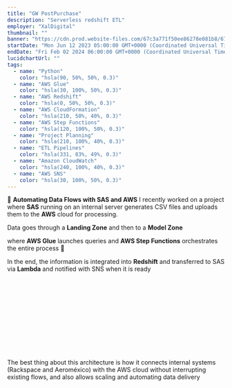 ```yaml
---
title: "GW PostPurchase"
description: "Serverless redshift ETL"
employer: "XalDigital"
thumbnail: ""
banner: "https://cdn.prod.website-files.com/67c3a771f50ee86278e081b8/67cbe41e022e968fe92ed459_67cbdfe83b32df846e2a44a4_photo-1732320935426-395f3c1d38be.jpeg"
startDate: "Mon Jun 12 2023 05:00:00 GMT+0000 (Coordinated Universal Time)"
endDate: "Fri Feb 02 2024 06:00:00 GMT+0000 (Coordinated Universal Time)"
lucidchartUrl: ""
tags:
  - name: "Python"
    color: "hsla(90, 50%, 50%, 0.3)"
  - name: "AWS Glue"
    color: "hsla(30, 100%, 50%, 0.3)"
  - name: "AWS Redshift"
    color: "hsla(0, 50%, 50%, 0.3)"
  - name: "AWS CloudFormation"
    color: "hsla(210, 50%, 40%, 0.3)"
  - name: "AWS Step Functions"
    color: "hsla(120, 100%, 50%, 0.3)"
  - name: "Project Planning"
    color: "hsla(210, 100%, 40%, 0.3)"
  - name: "ETL Pipelines"
    color: "hsla(331, 83%, 49%, 0.3)"
  - name: "Amazon CloudWatch"
    color: "hsla(240, 100%, 40%, 0.3)"
  - name: "AWS SNS"
    color: "hsla(30, 100%, 50%, 0.3)"
---
```


🚀 **Automating Data Flows with SAS and AWS**
I recently worked on a project where **SAS** running on an internal server generates CSV files and uploads them to the **AWS** cloud for processing.

Data goes through a **Landing Zone** and then to a **Model Zone**

where **AWS Glue** launches queries and **AWS Step Functions** orchestrates the entire process 🔄

In the end, the information is integrated into **Redshift** and transferred to SAS via **Lambda** and notified with SNS when it is ready

‍

‍

‍

‍

‍

‍

The best thing about this architecture is how it connects internal systems (Rackspace and Aeroméxico) with the AWS cloud without interrupting existing flows, and also allows scaling and automating data delivery

‍
